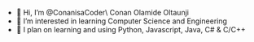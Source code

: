 - 👋 Hi, I’m @ConanisaCoder\ Conan Olamide Oltaunji
- 👀 I’m interested in learning Computer Science and Engineering 
- 🌱 I plan on learning and using Python, Javascript, Java, C# & C/C++